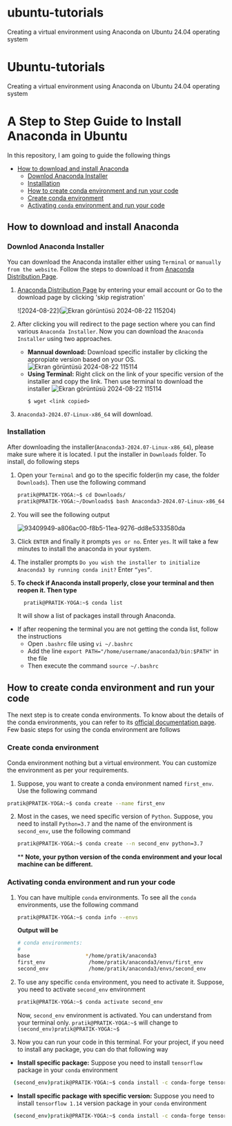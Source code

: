 # ubuntu-tutorials
Creating a virtual environment using Anaconda on Ubuntu 24.04 operating system
# Ubuntu-tutorials
Creating a virtual environment using Anaconda on Ubuntu 24.04 operating system
# A  Step to Step Guide to Install Anaconda in Ubuntu

In this repository, I am going to guide the following things 
* [How to download and install Anaconda](#how-to-download-and-install-anaconda)
  * [Downlod Anaconda Installer](#downlod-Anaconda-Installer)
  * [Installlation](#installation)
  * [How to create conda environment and run your code](#how-to-create-conda-environment-and-run-your-code)
  * [Create conda environment](#create-conda-environment )
  * [Activating `conda` environment and run your code](#activating-conda-environment-and-run-your-code)


## How to download and install Anaconda

### Downlod Anaconda Installer

You can download the Anaconda installer either using `Terminal` or `manually from the website`. Follow the steps to download it from [Anaconda Distribution Page](https://www.anaconda.com/products/individual). 


1. [Anaconda Distribution Page](https://www.anaconda.com/products/individual#linux) by entering your email account or Go to the download page by clicking 'skip registration'

   ![2024-08-22](![Ekran görüntüsü 2024-08-22 115204](https://github.com/user-attachments/assets/e0c853e2-a0f8-4485-a0a3-a04594b07645))


2. After clicking you will redirect to the page section where you can find various `Anaconda Installer`. Now you can download the `Anaconda Installer` using two approaches. 
   * **Mannual download:** 
     Download specific installer by clicking the appropiate version based on your OS. 
        ![Ekran görüntüsü 2024-08-22 115114](https://github.com/user-attachments/assets/8388b506-a575-4651-a5f9-bb69c0f744b2)
   * **Using Terminal:** 
     Right click on the link of your specific version of the installer and copy the link. Then use terminal to download the installer
         ![Ekran görüntüsü 2024-08-22 115114](https://github.com/user-attachments/assets/8388b506-a575-4651-a5f9-bb69c0f744b2)
      ```
      $ wget <link copied>
      ```  


3. `Anaconda3-2024.07-Linux-x86_64` will download.

### Installation

After downloading the installer(`Anaconda3-2024.07-Linux-x86_64`), please make sure where it is located. I put the installer in `Downloads` folder. To install, do following steps

1. Open your `Terminal` and go to the specific folder(in my case, the folder `Downloads`). Then use the following command

   ```sh
   pratik@PRATIK-YOGA:~$ cd Downloads/    
   pratik@PRATIK-YOGA:~/Downloads$ bash Anaconda3-2024.07-Linux-x86_64
   ```
 
2. You will see the following output
 
    ![93409949-a806ac00-f8b5-11ea-9276-dd8e5333580d](https://github.com/user-attachments/assets/28f22157-ff39-4304-966f-f133aefd72d3)a

3. Click `ENTER` and finally it prompts `yes or no`. Enter `yes`. It will take a few minutes to install the anaconda in your system.
 
4. The installer prompts `Do you wish the installer to initialize Anaconda3 by running conda init?` Enter `“yes”`.
 
5. **To check if Anaconda install properly, close your terminal and then reopen it. Then type** 
    ```sh
      pratik@PRATIK-YOGA:~$ conda list    
    ```
     It will show a list of packages install through Anaconda. 
    
 * If after reopening the terminal you are not getting the conda list, follow the instructions
    * Open `.bashrc` file using `vi ~/.bashrc`
    * Add the line `export PATH="/home/username/anaconda3/bin:$PATH"` in the file
    * Then execute the command `source ~/.bashrc`

## How to create conda environment and run your code

The next step is to create conda environments. To know about the details of the conda environments, you can refer to its [official documentation page](https://docs.conda.io/projects/conda/en/latest/user-guide/tasks/manage-environments.html). Few basic steps for using the conda environment are follows

### Create conda environment 
Conda environment nothing but a virtual environment. You can customize the environment as per your requirements.
    
1. Suppose, you want to create a conda environment named `first_env`. Use the following command   
  ```sh 
  pratik@PRATIK-YOGA:~$ conda create --name first_env
  ```
    
2. Most in the cases, we need specific version of `Python`. Suppose, you need to install `Python=3.7` and the name of the environment is `second_env`, use the following command 
   ```sh
   pratik@PRATIK-YOGA:~$ conda create --n second_env python=3.7
   ```
   ** __Note, your python version of the conda environment and your local machine can be different.__
    
### Activating conda environment and run your code
1. You can have multiple `conda` environments. To see all the `conda` environments, use the following command 
    ```sh 
    pratik@PRATIK-YOGA:~$ conda info --envs
    ```
   __Output will be__
    ```sh
    # conda environments:
    #
    base                  */home/pratik/anaconda3 
    first_env              /home/pratik/anaconda3/envs/first_env
    second_env             /home/pratik/anaconda3/envs/second_env
    ```
    
2. To use any specific `conda` environment, you need to activate it. Suppose, you need to activate `second_env` environment
    ```sh 
    pratik@PRATIK-YOGA:~$ conda activate second_env
    ```
    Now, `second_env` environment is activated. You can understand from your terminal only. `pratik@PRATIK-YOGA:~$` will change to `(second_env)pratik@PRATIK-YOGA:~$`
    
3. Now you can run your code in this terminal. For your project, if you need to install any package, you can do that following way
  * __Install specific package:__ Suppose you need to install `tensorflow` package in your `conda` environment  
  ```sh 
    (second_env)pratik@PRATIK-YOGA:~$ conda install -c conda-forge tensorflow
  ```
  * __Install specific package with specific version:__ Suppose you need to install `tensorflow 1.14` version package in your `conda` environment 
  ```sh 
    (second_env)pratik@PRATIK-YOGA:~$ conda install -c conda-forge tensorflow=1.14
